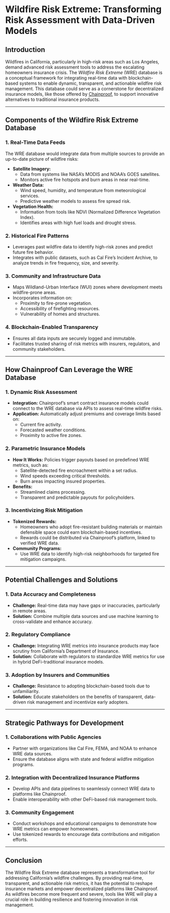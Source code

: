 # Wildfire Risk Extreme: Transforming Risk Assessment with Data-Driven Models

## Introduction

Wildfires in California, particularly in high-risk areas such as Los Angeles, demand advanced risk assessment tools to address the escalating homeowners insurance crisis. The _Wildfire Risk Extreme_ (WRE) database is a conceptual framework for integrating real-time data with blockchain-based systems to enable dynamic, transparent, and actionable wildfire risk management. This database could serve as a cornerstone for decentralized insurance models, like those offered by [Chainproof](../AI/chainproof.md), to support innovative alternatives to traditional insurance products.

***

## Components of the Wildfire Risk Extreme Database

### 1. **Real-Time Data Feeds**

The WRE database would integrate data from multiple sources to provide an up-to-date picture of wildfire risks:

* **Satellite Imagery:**
  * Data from systems like NASA’s MODIS and NOAA’s GOES satellites.
  * Monitors active fire hotspots and burn areas in near real-time.
* **Weather Data:**
  * Wind speed, humidity, and temperature from meteorological services.
  * Predictive weather models to assess fire spread risk.
* **Vegetation Health:**
  * Information from tools like NDVI (Normalized Difference Vegetation Index).
  * Identifies areas with high fuel loads and drought stress.

### 2. **Historical Fire Patterns**

* Leverages past wildfire data to identify high-risk zones and predict future fire behavior.
* Integrates with public datasets, such as Cal Fire’s Incident Archive, to analyze trends in fire frequency, size, and severity.

### 3. **Community and Infrastructure Data**

* Maps Wildland-Urban Interface (WUI) zones where development meets wildfire-prone areas.
* Incorporates information on:
  * Proximity to fire-prone vegetation.
  * Accessibility of firefighting resources.
  * Vulnerability of homes and structures.

### 4. **Blockchain-Enabled Transparency**

* Ensures all data inputs are securely logged and immutable.
* Facilitates trusted sharing of risk metrics with insurers, regulators, and community stakeholders.

***

## How Chainproof Can Leverage the WRE Database

### 1. **Dynamic Risk Assessment**

* **Integration:** Chainproof’s smart contract insurance models could connect to the WRE database via APIs to assess real-time wildfire risks.
* **Application:** Automatically adjust premiums and coverage limits based on:
  * Current fire activity.
  * Forecasted weather conditions.
  * Proximity to active fire zones.

### 2. **Parametric Insurance Models**

* **How It Works:** Policies trigger payouts based on predefined WRE metrics, such as:
  * Satellite-detected fire encroachment within a set radius.
  * Wind speeds exceeding critical thresholds.
  * Burn areas impacting insured properties.
* **Benefits:**
  * Streamlined claims processing.
  * Transparent and predictable payouts for policyholders.

### 3. **Incentivizing Risk Mitigation**

* **Tokenized Rewards:**
  * Homeowners who adopt fire-resistant building materials or maintain defensible space could earn blockchain-based incentives.
  * Rewards could be distributed via Chainproof’s platform, linked to verified WRE data.
* **Community Programs:**
  * Use WRE data to identify high-risk neighborhoods for targeted fire mitigation campaigns.

***

## Potential Challenges and Solutions

### 1. **Data Accuracy and Completeness**

* **Challenge:** Real-time data may have gaps or inaccuracies, particularly in remote areas.
* **Solution:** Combine multiple data sources and use machine learning to cross-validate and enhance accuracy.

### 2. **Regulatory Compliance**

* **Challenge:** Integrating WRE metrics into insurance products may face scrutiny from California’s Department of Insurance.
* **Solution:** Collaborate with regulators to standardize WRE metrics for use in hybrid DeFi-traditional insurance models.

### 3. **Adoption by Insurers and Communities**

* **Challenge:** Resistance to adopting blockchain-based tools due to unfamiliarity.
* **Solution:** Educate stakeholders on the benefits of transparent, data-driven risk management and incentivize early adopters.

***

## Strategic Pathways for Development

### 1. **Collaborations with Public Agencies**

* Partner with organizations like Cal Fire, FEMA, and NOAA to enhance WRE data sources.
* Ensure the database aligns with state and federal wildfire mitigation programs.

### 2. **Integration with Decentralized Insurance Platforms**

* Develop APIs and data pipelines to seamlessly connect WRE data to platforms like Chainproof.
* Enable interoperability with other DeFi-based risk management tools.

### 3. **Community Engagement**

* Conduct workshops and educational campaigns to demonstrate how WRE metrics can empower homeowners.
* Use tokenized rewards to encourage data contributions and mitigation efforts.

***

## Conclusion

The Wildfire Risk Extreme database represents a transformative tool for addressing California’s wildfire challenges. By providing real-time, transparent, and actionable risk metrics, it has the potential to reshape insurance markets and empower decentralized platforms like Chainproof. As wildfires become more frequent and severe, tools like WRE will play a crucial role in building resilience and fostering innovation in risk management.
